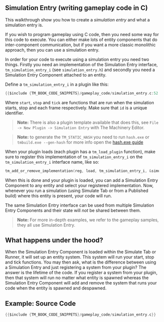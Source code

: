 ## Simulation Entry (writing gameplay code in C)

This walkthrough show you how to create a _simulation entry_ and what a simulation entry is.

If you wish to program gameplay using C code, then you need some way for this code to execute. You can either make lots of entity components that do inter-component communication, but if you want a more classic monolithic approach, then you can use a simulation entry.

In order for your code to execute using a simulation entry you need two things. Firstly you need an implementation of the Simulation Entry interface, `tm_simulation_entry_i` (see `simulation_entry.h`) and secondly you need a Simulation Entry Component attached to an entity.

Define a `tm_simulation_entry_i` in a plugin like this:

```c
{{$include {TM_BOOK_CODE_SNIPPETS}/gameplay_code/simulation_entry.c:52:59}}
```

Where `start`, `stop` and `tick` are functions that are run when the simulation starts, stop and each frame respectively. Make sure that `id` is a unique identifier.

> **Note:** There is also a plugin template available that does this, see `File -> New Plugin -> Simulation Entry` with The Machinery Editor. 

> **Note:** to generate the `TM_STATIC_HASH` you need to run `hash.exe` or `tmbuild.exe --gen-hash` for more info open the [hash.exe guide]({{the_machinery_book}}/helper_tools/hash.html)

When your plugin loads (each plugin has a `tm_load_plugin` function), make sure to register this implementation of `tm_simulation_entry_i` on the `tm_simulation_entry_i` interface name, like so:

```c
tm_add_or_remove_implementation(reg, load, tm_simulation_entry_i, &simulation_entry_i);
```

When this is done and your plugin is loaded, you can add a Simulation Entry Component to any entity and select your registered implementation. Now, whenever you run a simulation (using Simulate Tab or from a Published build) where this entity is present, your code will run.

The same Simulation Entry interface can be used from multiple Simulation Entry Components and their state will _not_ be shared between them.

> **Note:** For more in-depth examples, we refer to the gameplay samples, they all use Simulation Entry.

## What happens under the hood?

When the Simulation Entry Component is loaded within the Simulate Tab or Runner, it will set up an entity system. This system will run your start, stop and tick functions. You may then ask, what is the difference between using a Simulation Entry and just registering a system from your plugin? The answer is the lifetime of the code. If you register a system from your plugin, then that system will run no matter what entity is spawned whereas the Simulation Entry Component will add and remove the system that runs your code when the entity is spawned and despawned.



## Example: Source Code

```c
{{$include {TM_BOOK_CODE_SNIPPETS}/gameplay_code/simulation_entry.c}}
```

